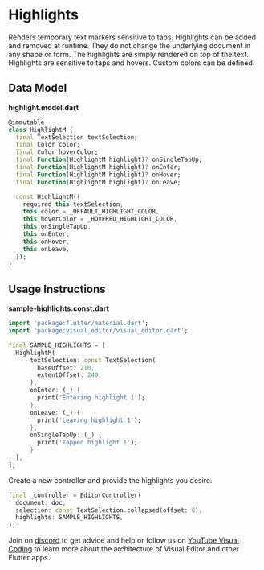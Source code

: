 # Highlights
Renders temporary text markers sensitive to taps. Highlights can be added and removed at runtime. They do not change the underlying document in any shape or form. The highlights are simply rendered on top of the text. Highlights are sensitive to taps and hovers. Custom colors can be defined. 

## Data Model
**highlight.model.dart**
```dart
@immutable
class HighlightM {
  final TextSelection textSelection;
  final Color color;
  final Color hoverColor;
  final Function(HighlightM highlight)? onSingleTapUp;
  final Function(HighlightM highlight)? onEnter;
  final Function(HighlightM highlight)? onHover;
  final Function(HighlightM highlight)? onLeave;

  const HighlightM({
    required this.textSelection,
    this.color = _DEFAULT_HIGHLIGHT_COLOR,
    this.hoverColor = _HOVERED_HIGHLIGHT_COLOR,
    this.onSingleTapUp,
    this.onEnter,
    this.onHover,
    this.onLeave,
  });
}
```

## Usage Instructions
**sample-highlights.const.dart**
```dart
import 'package:flutter/material.dart';
import 'package:visual_editor/visual_editor.dart';

final SAMPLE_HIGHLIGHTS = [
  HighlightM(
      textSelection: const TextSelection(
        baseOffset: 210,
        extentOffset: 240,
      ),
      onEnter: (_) {
        print('Entering highlight 1');
      },
      onLeave: (_) {
        print('Leaving highlight 1');
      },
      onSingleTapUp: (_) {
        print('Tapped highlight 1');
      }
  ),
];
```

Create a new controller and provide the highlights you desire.
```dart
final _controller = EditorController(
  document: doc,
  selection: const TextSelection.collapsed(offset: 0),
  highlights: SAMPLE_HIGHLIGHTS,
);
```

Join on [discord](https://discord.gg/XpGygmXde4) to get advice and help or follow us on [YouTube Visual Coding](https://www.youtube.com/channel/UC2-5lfNbbErIds0Iuai8yfA) to learn more about the architecture of Visual Editor and other Flutter apps.